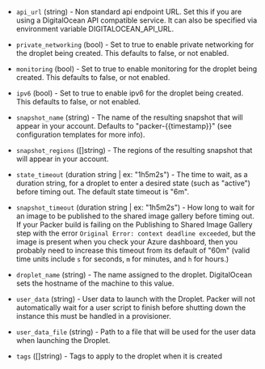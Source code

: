 <!-- Code generated from the comments of the Config struct in builder/digitalocean/config.go; DO NOT EDIT MANUALLY -->

-   `api_url` (string) - Non standard api endpoint URL. Set this if you are
    using a DigitalOcean API compatible service. It can also be specified via
    environment variable DIGITALOCEAN_API_URL.
    
-   `private_networking` (bool) - Set to true to enable private networking
    for the droplet being created. This defaults to false, or not enabled.
    
-   `monitoring` (bool) - Set to true to enable monitoring for the droplet
    being created. This defaults to false, or not enabled.
    
-   `ipv6` (bool) - Set to true to enable ipv6 for the droplet being
    created. This defaults to false, or not enabled.
    
-   `snapshot_name` (string) - The name of the resulting snapshot that will
    appear in your account. Defaults to "packer-{{timestamp}}" (see
    configuration templates for more info).
    
-   `snapshot_regions` ([]string) - The regions of the resulting
    snapshot that will appear in your account.
    
-   `state_timeout` (duration string | ex: "1h5m2s") - The time to wait, as a duration string, for a
    droplet to enter a desired state (such as "active") before timing out. The
    default state timeout is "6m".
    
-   `snapshot_timeout` (duration string | ex: "1h5m2s") - How long to wait for an image to be published to the shared image
    gallery before timing out. If your Packer build is failing on the
    Publishing to Shared Image Gallery step with the error `Original Error:
    context deadline exceeded`, but the image is present when you check your
    Azure dashboard, then you probably need to increase this timeout from
    its default of "60m" (valid time units include `s` for seconds, `m` for
    minutes, and `h` for hours.)
    
-   `droplet_name` (string) - The name assigned to the droplet. DigitalOcean
    sets the hostname of the machine to this value.
    
-   `user_data` (string) - User data to launch with the Droplet. Packer will
    not automatically wait for a user script to finish before shutting down the
    instance this must be handled in a provisioner.
    
-   `user_data_file` (string) - Path to a file that will be used for the user
    data when launching the Droplet.
    
-   `tags` ([]string) - Tags to apply to the droplet when it is created
    